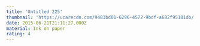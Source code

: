 ```yaml
---
title: 'Untitled 225'
thumbnail: 'https://ucarecdn.com/9483bd01-6296-4572-9bdf-a682f95181db/'
date: 2015-06-21T21:11:27.000Z
material: Ink on paper
rating: 4
---
```

